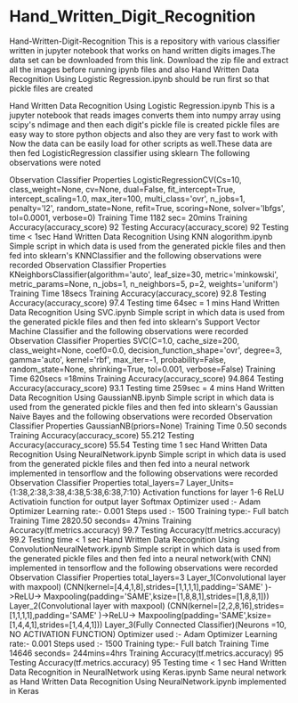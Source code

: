 # Hand_Written_Digit_Recognition
Hand-Written-Digit-Recognition
This is a repository with various classifier written in jupyter notebook that works on hand written digits images.The data set can be downloaded from this link. Download the zip file and extract all the images before running ipynb files and also Hand Written Data Recognition Using Logistic Regression.ipynb should be run first so that pickle files are created

Hand Written Data Recognition Using Logistic Regression.ipynb
This is a jupyter notebook that reads images converts them into numpy array using scipy's ndimage and then each digit's pickle file is created pickle files are easy way to store python objects and also they are very fast to work with Now the data can be easily load for other scripts as well.These data are then fed LogisticRegression classifier using sklearn The following observations were noted

Observation
Classifier Properties	LogisticRegressionCV(Cs=10, class_weight=None, cv=None, dual=False, fit_intercept=True, intercept_scaling=1.0, max_iter=100, multi_class='ovr', n_jobs=1, penalty='l2', random_state=None, refit=True, scoring=None, solver='lbfgs', tol=0.0001, verbose=0)
Training Time	1182 sec= 20mins
Training Accuracy(accuracy_score)	92
Testing Accuracy(accuracy_score)	92
Testing time	< 1sec
Hand Written Data Recognition Using KNN alogorithm.ipynb
Simple script in which data is used from the generated pickle files and then fed into sklearn's KNNClassifier and the following observations were recorded
Observation
Classifier Properties	KNeighborsClassifier(algorithm='auto', leaf_size=30, metric='minkowski', metric_params=None, n_jobs=1, n_neighbors=5, p=2, weights='uniform')
Training Time	18secs
Training Accuracy(accuracy_score)	92.8
Testing Accuracy(accuracy_score)	97.4
Testing time	64sec = 1 mins
Hand Written Data Recognition Using SVC.ipynb
Simple script in which data is used from the generated pickle files and then fed into sklearn's Support Vector Machine Classifier and the following observations were recorded
Observation
Classifier Properties	SVC(C=1.0, cache_size=200, class_weight=None, coef0=0.0, decision_function_shape='ovr', degree=3, gamma='auto', kernel='rbf', max_iter=-1, probability=False, random_state=None, shrinking=True, tol=0.001, verbose=False)
Training Time	620secs =18mins
Training Accuracy(accuracy_score)	94.864
Testing Accuracy(accuracy_score)	93.1
Testing time	259sec = 4 mins
Hand Written Data Recognition Using GaussianNB.ipynb
Simple script in which data is used from the generated pickle files and then fed into sklearn's Gaussian Naive Bayes and the following observations were recorded
Observation
Classifier Properties	GaussianNB(priors=None)
Training Time	0.50 seconds
Training Accuracy(accuracy_score)	55.212
Testing Accuracy(accuracy_score)	55.54
Testing time	1 sec
Hand Written Data Recognition Using NeuralNetwork.ipynb
Simple script in which data is used from the generated pickle files and then fed into a neural network implemented in tensorflow and the following observations were recorded
Observation
Classifier Properties	total_layers=7 Layer_Units={1:38,2:38,3:38,4:38,5:38,6:38,7:10} Activation functions for layer 1-6 ReLU Activatioin function for output layer Softmax Optimizer used :- Adam Optimizer Learning rate:- 0.001 Steps used :- 1500 Training type:- Full batch
Training Time	2820.50 seconds= 47mins
Training Accuracy(tf.metrics.accuracy)	99.7
Testing Accuracy(tf.metrics.accuracy)	99.2
Testing time	< 1 sec
Hand Written Data Recognition Using ConvolutionNeuralNetwork.ipynb
Simple script in which data is used from the generated pickle files and then fed into a neural network(with CNN) implemented in tensorflow and the following observations were recorded
Observation
Classifier Properties	total_layers=3 Layer_1(Convolutional layer with maxpool) (CNN(kernel=[4,4,1,8],strides=[1,1,1,1],padding='SAME' )->ReLU-> Maxpooling(padding='SAME',ksize=[1,8,8,1],strides=[1,8,8,1])) Layer_2(Convolutional layer with maxpool) (CNN(kernel=[2,2,8,16],strides=[1,1,1,1],padding='SAME' )->ReLU-> Maxpooling(padding='SAME',ksize=[1,4,4,1],strides=[1,4,4,1])) Layer_3(Fully Connected Classifier)(Neurons =10, NO ACTIVATION FUNCTION) Optimizer used :- Adam Optimizer Learning rate:- 0.001 Steps used :- 1500 Training type:- Full batch
Training Time	14646 seconds= 244mins=4hrs
Training Accuracy(tf.metrics.accuracy)	95
Testing Accuracy(tf.metrics.accuracy)	95
Testing time	< 1 sec
Hand Written Data Recognition in NeuralNetwork using Keras.ipynb
Same neural network as Hand Written Data Recognition Using NeuralNetwork.ipynb implemented in Keras
